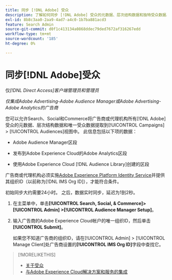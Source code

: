 ```yaml
---
title: 同步 [!DNL Adobe] 受众
description: 了解如何同步 [!DNL Adobe] 受众的元数据、层次结构数据和独特受众数据。
exl-id: 8b8c3aa0-2aa9-4ad7-a4c0-1b7ba881acd3
feature: Search Admin
source-git-commit: d0f1c413134a0868ddec79ded7672af316267edd
workflow-type: tm+mt
source-wordcount: '185'
ht-degree: 0%

---
```


# 同步[!DNL Adobe]受众

仅&#x200B;*[!DNL Direct Access]客户端管理员和管理员*

*仅集成Adobe Advertising-Adobe Audience Manager或Adobe Advertising-Adobe Analytics的广告商*

您可以允许Search、Social和Commerce将广告商或代理机构所有[!DNL Adobe]受众的元数据、层次结构数据和唯一受众数据提取到[!UICONTROL Campaigns] > [!UICONTROL Audiences]视图中。 此信息包括以下项的数据：

* Adobe Audience Manager区段

* 发布到Adobe Experience Cloud的Adobe Analytics区段

* 使用Adobe Experience Cloud [!DNL Audience Library]创建的区段

广告商或代理机构必须实施[Adobe Experience Platform Identity Service](https://experienceleague.adobe.com/docs/id-service/using/home.html?lang=zh-Hans)并提供其组织ID（以前称为[!DNL IMS Org ID]），才能符合条件。

初始同步大约需要24小时。 之后，数据实时同步，延迟为1到2秒。

1. 在主菜单中，单击&#x200B;**[!UICONTROL Search, Social, & Commerce]> [!UICONTROL Admin] >[!UICONTROL Audience Manager Setup]**。

1. 输入广告商的Adobe Experience Cloud帐户的唯一组织ID，然后单击&#x200B;**[!UICONTROL Submit]**。

   如果您不知道广告商的组织ID，请在[!UICONTROL Admin] > [!UICONTROL Manage Client]处广告商设置的&#x200B;**[!UICONTROL IMS Org ID]**&#x200B;字段中查找它。

>[!MORELIKETHIS]
>
>* [关于受众](/help/search-social-commerce/campaign-management/campaigns/audience-about.md)
>* [与Adobe Experience Cloud解决方案和服务的集成](/help/search-social-commerce/introduction/integrations.md)
